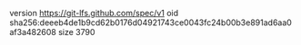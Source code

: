 version https://git-lfs.github.com/spec/v1
oid sha256:deeeb4de1b9cd62b0176d04921743ce0043fc24b00b3e891ad6aa0af3a482608
size 3790
